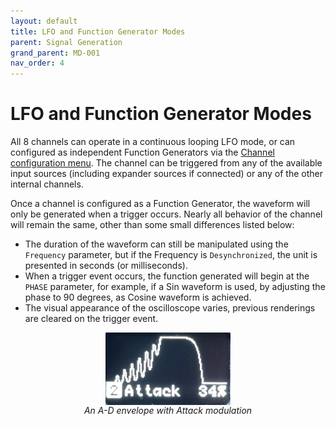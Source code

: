 ```yaml
---
layout: default
title: LFO and Function Generator Modes
parent: Signal Generation
grand_parent: MD-001
nav_order: 4
---
```


# LFO and Function Generator Modes

All 8 channels can operate in a continuous looping LFO mode, or can configured as independent Function Generators via the [Channel configuration menu](/md001/graphic_interfaces/channel_menu.html). The channel can be triggered from any of the available input sources (including expander sources if connected) or any of the other internal channels. 

Once a channel is configured as a Function Generator, the waveform will only be generated when a trigger occurs. Nearly all behavior of the channel will remain the same, other than some small differences listed below:

- The duration of the waveform can still be manipulated using the `Frequency` parameter, but if the Frequency is `Desynchronized`, the unit is presented in seconds (or milliseconds).
- When a trigger event occurs, the function generated will begin at the `PHASE` parameter, for example, if a Sin waveform is used, by adjusting the phase to 90 degrees, as Cosine waveform is achieved.
- The visual appearance of the oscilloscope varies, previous renderings are cleared on the trigger event.

<div style="display: flex; justify-content: center;">
    <div style="display: flex; flex-flow: column; align-items: center; justify-content: center;">
        <img src="/images/waveform_envelope_attackmod.jpg" width="200px" />
        <span style="font-style: italic">An A-D envelope with Attack modulation</span>
    </div>
</div>